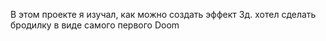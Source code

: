 В этом проекте я изучал, как можно создать эффект 3д. хотел сделать бродилку в виде самого первого Doom
